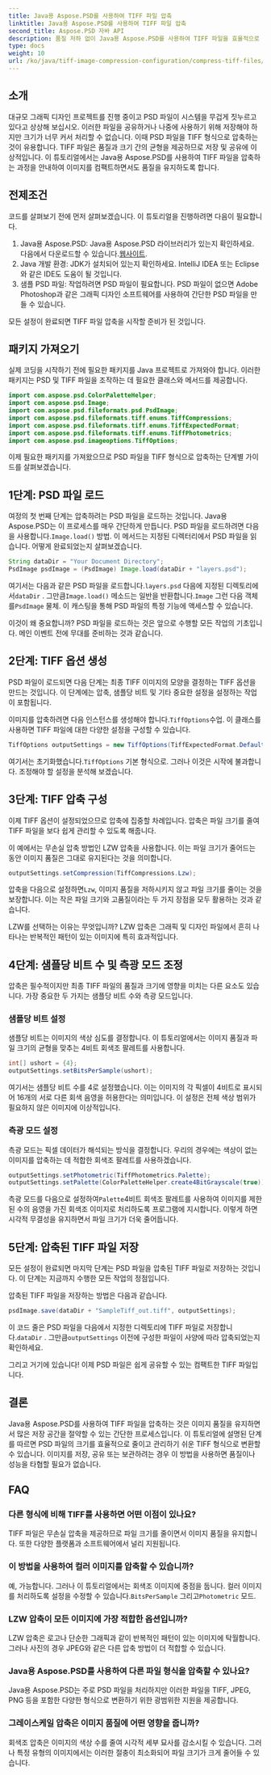 ```yaml
---
title: Java용 Aspose.PSD를 사용하여 TIFF 파일 압축
linktitle: Java용 Aspose.PSD를 사용하여 TIFF 파일 압축
second_title: Aspose.PSD 자바 API
description: 품질 저하 없이 Java용 Aspose.PSD를 사용하여 TIFF 파일을 효율적으로 압축합니다. 작업 흐름을 간소화하려면 자세한 가이드를 따르세요.
type: docs
weight: 10
url: /ko/java/tiff-image-compression-configuration/compress-tiff-files/
---
```

## 소개

대규모 그래픽 디자인 프로젝트를 진행 중이고 PSD 파일이 시스템을 무겁게 짓누르고 있다고 상상해 보십시오. 이러한 파일을 공유하거나 나중에 사용하기 위해 저장해야 하지만 크기가 너무 커서 처리할 수 없습니다. 이때 PSD 파일을 TIFF 형식으로 압축하는 것이 유용합니다. TIFF 파일은 품질과 크기 간의 균형을 제공하므로 저장 및 공유에 이상적입니다. 이 튜토리얼에서는 Java용 Aspose.PSD를 사용하여 TIFF 파일을 압축하는 과정을 안내하여 이미지를 컴팩트하면서도 품질을 유지하도록 합니다.

## 전제조건

코드를 살펴보기 전에 먼저 살펴보겠습니다. 이 튜토리얼을 진행하려면 다음이 필요합니다.

1.  Java용 Aspose.PSD: Java용 Aspose.PSD 라이브러리가 있는지 확인하세요. 다음에서 다운로드할 수 있습니다.[웹사이트](https://releases.aspose.com/psd/java/).
2. Java 개발 환경: JDK가 설치되어 있는지 확인하세요. IntelliJ IDEA 또는 Eclipse와 같은 IDE도 도움이 될 것입니다.
3. 샘플 PSD 파일: 작업하려면 PSD 파일이 필요합니다. PSD 파일이 없으면 Adobe Photoshop과 같은 그래픽 디자인 소프트웨어를 사용하여 간단한 PSD 파일을 만들 수 있습니다.

모든 설정이 완료되면 TIFF 파일 압축을 시작할 준비가 된 것입니다.

## 패키지 가져오기

실제 코딩을 시작하기 전에 필요한 패키지를 Java 프로젝트로 가져와야 합니다. 이러한 패키지는 PSD 및 TIFF 파일을 조작하는 데 필요한 클래스와 메서드를 제공합니다.

```java
import com.aspose.psd.ColorPaletteHelper;
import com.aspose.psd.Image;
import com.aspose.psd.fileformats.psd.PsdImage;
import com.aspose.psd.fileformats.tiff.enums.TiffCompressions;
import com.aspose.psd.fileformats.tiff.enums.TiffExpectedFormat;
import com.aspose.psd.fileformats.tiff.enums.TiffPhotometrics;
import com.aspose.psd.imageoptions.TiffOptions;
```

이제 필요한 패키지를 가져왔으므로 PSD 파일을 TIFF 형식으로 압축하는 단계별 가이드를 살펴보겠습니다.

## 1단계: PSD 파일 로드

여정의 첫 번째 단계는 압축하려는 PSD 파일을 로드하는 것입니다. Java용 Aspose.PSD는 이 프로세스를 매우 간단하게 만듭니다.
 PSD 파일을 로드하려면 다음을 사용합니다.`Image.load()` 방법. 이 메서드는 지정된 디렉터리에서 PSD 파일을 읽습니다. 어떻게 완료되었는지 살펴보겠습니다.

```java
String dataDir = "Your Document Directory";
PsdImage psdImage = (PsdImage) Image.load(dataDir + "layers.psd");
```

 여기서는 다음과 같은 PSD 파일을 로드합니다.`layers.psd` 다음에 지정된 디렉토리에서`dataDir` . 그만큼`Image.load()` 메소드는 일반을 반환합니다.`Image` 그런 다음 객체를`PsdImage` 물체. 이 캐스팅을 통해 PSD 파일의 특정 기능에 액세스할 수 있습니다.

이것이 왜 중요합니까? PSD 파일을 로드하는 것은 앞으로 수행할 모든 작업의 기초입니다. 메인 이벤트 전에 무대를 준비하는 것과 같습니다.

## 2단계: TIFF 옵션 생성

PSD 파일이 로드되면 다음 단계는 최종 TIFF 이미지의 모양을 결정하는 TIFF 옵션을 만드는 것입니다. 이 단계에는 압축, 샘플당 비트 및 기타 중요한 설정을 설정하는 작업이 포함됩니다.

 이미지를 압축하려면 다음 인스턴스를 생성해야 합니다.`TiffOptions`수업. 이 클래스를 사용하면 TIFF 파일에 대한 다양한 설정을 구성할 수 있습니다.

```java
TiffOptions outputSettings = new TiffOptions(TiffExpectedFormat.Default);
```

 여기서는 초기화했습니다.`TiffOptions` 기본 형식으로. 그러나 이것은 시작에 불과합니다. 조정해야 할 설정을 분석해 보겠습니다.

## 3단계: TIFF 압축 구성

이제 TIFF 옵션이 설정되었으므로 압축에 집중할 차례입니다. 압축은 파일 크기를 줄여 TIFF 파일을 보다 쉽게 관리할 수 있도록 해줍니다.

이 예에서는 무손실 압축 방법인 LZW 압축을 사용합니다. 이는 파일 크기가 줄어드는 동안 이미지 품질은 그대로 유지된다는 것을 의미합니다.

```java
outputSettings.setCompression(TiffCompressions.Lzw);
```

 압축을 다음으로 설정하면`Lzw`, 이미지 품질을 저하시키지 않고 파일 크기를 줄이는 것을 보장합니다. 이는 작은 파일 크기와 고품질이라는 두 가지 장점을 모두 활용하는 것과 같습니다.

LZW를 선택하는 이유는 무엇입니까? LZW 압축은 그래픽 및 디자인 파일에서 흔히 나타나는 반복적인 패턴이 있는 이미지에 특히 효과적입니다.

## 4단계: 샘플당 비트 수 및 측광 모드 조정

압축은 필수적이지만 최종 TIFF 파일의 품질과 크기에 영향을 미치는 다른 요소도 있습니다. 가장 중요한 두 가지는 샘플당 비트 수와 측광 모드입니다.

### 샘플당 비트 설정

샘플당 비트는 이미지의 색상 심도를 결정합니다. 이 튜토리얼에서는 이미지 품질과 파일 크기의 균형을 맞추는 4비트 회색조 팔레트를 사용합니다.

```java
int[] ushort = {4};  
outputSettings.setBitsPerSample(ushort);
```

여기서는 샘플당 비트 수를 4로 설정했습니다. 이는 이미지의 각 픽셀이 4비트로 표시되어 16개의 서로 다른 회색 음영을 허용한다는 의미입니다. 이 설정은 전체 색상 범위가 필요하지 않은 이미지에 이상적입니다.

### 측광 모드 설정

측광 모드는 픽셀 데이터가 해석되는 방식을 결정합니다. 우리의 경우에는 색상이 없는 이미지를 압축하는 데 적합한 회색조 팔레트를 사용하겠습니다.

```java
outputSettings.setPhotometric(TiffPhotometrics.Palette);
outputSettings.setPalette(ColorPaletteHelper.create4BitGrayscale(true));
```

 측광 모드를 다음으로 설정하여`Palette`4비트 회색조 팔레트를 사용하여 이미지를 제한된 수의 음영을 가진 회색조 이미지로 처리하도록 프로그램에 지시합니다. 이렇게 하면 시각적 무결성을 유지하면서 파일 크기가 더욱 줄어듭니다.

## 5단계: 압축된 TIFF 파일 저장

모든 설정이 완료되면 마지막 단계는 PSD 파일을 압축된 TIFF 파일로 저장하는 것입니다. 이 단계는 지금까지 수행한 모든 작업의 정점입니다.

압축된 TIFF 파일을 저장하는 방법은 다음과 같습니다.

```java
psdImage.save(dataDir + "SampleTiff_out.tiff", outputSettings);
```

 이 코드 줄은 PSD 파일을 다음에서 지정한 디렉토리에 TIFF 파일로 저장합니다.`dataDir` . 그만큼`outputSettings` 이전에 구성한 파일이 사양에 따라 압축되었는지 확인하세요.

그리고 거기에 있습니다! 이제 PSD 파일은 쉽게 공유할 수 있는 컴팩트한 TIFF 파일입니다.

## 결론

Java용 Aspose.PSD를 사용하여 TIFF 파일을 압축하는 것은 이미지 품질을 유지하면서 많은 저장 공간을 절약할 수 있는 간단한 프로세스입니다. 이 튜토리얼에 설명된 단계를 따르면 PSD 파일의 크기를 효율적으로 줄이고 관리하기 쉬운 TIFF 형식으로 변환할 수 있습니다. 이미지를 저장, 공유 또는 보관하려는 경우 이 방법을 사용하면 품질이나 성능을 타협할 필요가 없습니다.

## FAQ

### 다른 형식에 비해 TIFF를 사용하면 어떤 이점이 있나요?

TIFF 파일은 무손실 압축을 제공하므로 파일 크기를 줄이면서 이미지 품질을 유지합니다. 또한 다양한 플랫폼과 소프트웨어에서 널리 지원됩니다.

### 이 방법을 사용하여 컬러 이미지를 압축할 수 있습니까?

 예, 가능합니다. 그러나 이 튜토리얼에서는 회색조 이미지에 중점을 둡니다. 컬러 이미지를 처리하도록 설정을 수정할 수 있습니다.`BitsPerSample` 그리고`Photometric` 모드.

### LZW 압축이 모든 이미지에 가장 적합한 옵션입니까?

LZW 압축은 로고나 단순한 그래픽과 같이 반복적인 패턴이 있는 이미지에 탁월합니다. 그러나 사진의 경우 JPEG와 같은 다른 압축 방법이 더 적합할 수 있습니다.

### Java용 Aspose.PSD를 사용하여 다른 파일 형식을 압축할 수 있나요?

Java용 Aspose.PSD는 주로 PSD 파일을 처리하지만 이러한 파일을 TIFF, JPEG, PNG 등을 포함한 다양한 형식으로 변환하기 위한 광범위한 지원을 제공합니다.

### 그레이스케일 압축은 이미지 품질에 어떤 영향을 줍니까?

회색조 압축은 이미지의 색상 수를 줄여 시각적 세부 묘사를 감소시킬 수 있습니다. 그러나 특정 유형의 이미지에서는 이러한 절충이 최소화되어 파일 크기가 크게 줄어들 수 있습니다.